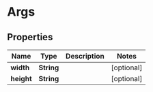 

# Args


## Properties

| Name | Type | Description | Notes |
|------------ | ------------- | ------------- | -------------|
|**width** | **String** |  |  [optional] |
|**height** | **String** |  |  [optional] |



